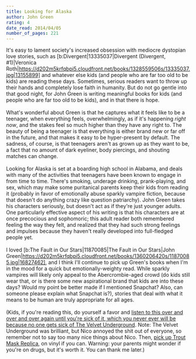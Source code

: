 ```yaml
---
title: Looking for Alaska
author: John Green
rating: 4
date_read: 2014/04/05
number_of_pages: 221
---
```


It's easy to lament society's increased obsession with mediocre dystopian love stories, such as [b:Divergent|13335037|Divergent (Divergent, #1)|Veronica Roth|https://d202m5krfqbpi5.cloudfront.net/books/1328559506s/13335037.jpg|13155899] and whatever else kids (and people who are far too old to be kids) are reading these days. Sometimes, serious readers want to throw up their hands and completely lose faith in humanity. But do not go gentle into that good night, for John Green is writing meaningful books for kids (and people who are far too old to be kids), and in that there is hope.<br/><br/>What's wonderful about Green is that he captures what it feels like to be a teenager, when everything feels, overwhelmingly, as if it's happening <i>right now</i>, and the stakes feel so much higher than they have any right to. The beauty of being a teenager is that everything is either brand new or far off in the future, and that makes it easy to be hyper-present by default. The sadness, of course, is that teenagers aren't as grown up as they want to be, a fact that no amount of dark eyeliner, body piercings, and shouting matches can change. <br/><br/>Looking for Alaska is set at a boarding high school in Alabama, and deals with many of the activities that teenagers have been known to engage in from time to time. There's smoking, underage drinking, prank-playing, and sex, which may make some puritanical parents keep their kids from reading it (probably in favor of emotionally abuse sparkly vampire fiction, because that doesn't do anything crazy like question patriarchy). John Green takes his characters seriously, but doesn't act as if they're just younger adults. One particularly effective aspect of his writing is that his characters are at once precocious and sophomoric; this adult reader both remembered feeling the way they felt, and realized that they had such strong feelings and impulses because they haven't really developed into full-fledged people yet. <br/><br/>I loved [b:The Fault in Our Stars|11870085|The Fault in Our Stars|John Green|https://d202m5krfqbpi5.cloudfront.net/books/1360206420s/11870085.jpg|16827462], and I think I'll continue to pick up Green's books when I'm in the mood for a quick but emotionally-weighty read. While sparkly vampires will likely only appeal to the Abercrombie-aged crowd (do kids still wear that, or is there some new aspirational brand that kids are into these days? Would my point be better made if I mentioned Snapchat? Also, can someone please explain what Snapchat is?), stories that deal with what it means to be human are truly appropriate for all ages.<br/><br/>(Kids, if you're reading this, do yourself a favor and <a href="http://en.wikipedia.org/wiki/The_Velvet_Underground_%26_Nico">listen to this over and over and over again until you're sick of it, which you never ever will be because no one gets sick of The Velvet Underground</a>. Note: The Velvet Underground was brilliant, but Nico annoyed the shit out of everyone, so remember not to say too many nice things about Nico. Then, <a href="http://en.wikipedia.org/wiki/Trout_Mask_Replica">pick up Trout Mask Replica</a>, on vinyl if you can. Warning: your parents might wonder if you're on drugs, but it's worth it. You can thank me later.)